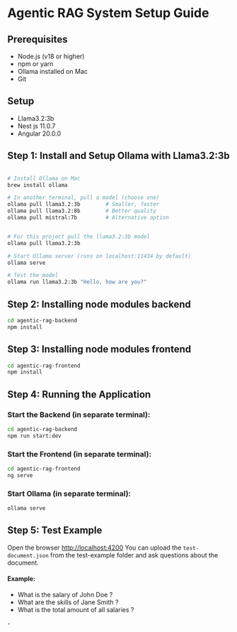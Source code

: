 # Agentic RAG System Setup Guide 


## Prerequisites
- Node.js (v18 or higher)
- npm or yarn
- Ollama installed on Mac
- Git

## Setup
- Llama3.2:3b 
- Nest js 11.0.7 
- Angular 20.0.0


## Step 1: Install and Setup Ollama with Llama3.2:3b

```bash

# Install Ollama on Mac
brew install ollama

# In another terminal, pull a model (choose one)
ollama pull llama3.2:3b        # Smaller, faster
ollama pull llama3.2:8b        # Better quality
ollama pull mistral:7b         # Alternative option


# For this project pull the llama3.2:3b model
ollama pull llama3.2:3b

# Start Ollama server (runs on localhost:11434 by default)
ollama serve

# Test the model
ollama run llama3.2:3b "Hello, how are you?"

```

## Step 2: Installing node modules backend
```bash
cd agentic-rag-backend
npm install
```

## Step 3: Installing node modules frontend
```bash
cd agentic-rag-frontend
npm install
```


## Step 4: Running the Application

### Start the Backend (in separate terminal):
```bash
cd agentic-rag-backend
npm run start:dev
```

### Start the Frontend (in separate terminal):
```bash
cd agentic-rag-frontend
ng serve
```

### Start Ollama (in separate terminal):
```bash
ollama serve
```

## Step 5: Test Example
Open the browser <a href="http://localhost:4200">http://localhost:4200</a>
You can upload the <code>test-document.json</code> from the test-example folder and ask questions about the document.

#### Example:
<ul>
    <li>What is the salary of John Doe ?</li>
    <li>What are the skills of Jane Smith ?</li>
    <li>What is the total amount of all salaries ?</li>
</ul>
- 